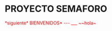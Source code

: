 # **PROYECTO SEMAFORO**         
<span style="color:red">    
  *siguiente*    
<span style="color:verde"> BIENVENIDOS*
---
___
~~hola~
